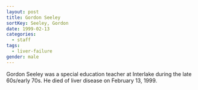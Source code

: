 ```yaml
---
layout: post
title: Gordon Seeley
sortKey: Seeley, Gordon
date: 1999-02-13
categories:
  - staff
tags:
  - liver-failure
gender: male
---
```

Gordon Seeley was a special education teacher at Interlake during the late 60s/early 70s. He died of liver disease on February 13, 1999.